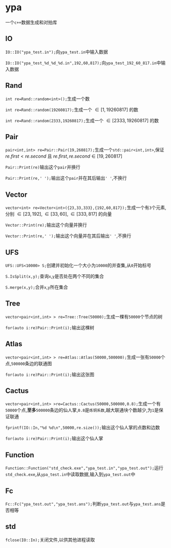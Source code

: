 # ypa
一个`c++`数据生成和对拍库

## IO

`IO::IO("ypa_test.in");`向`ypa_test.in`中输入数据

`IO::IO("ypa_test_%d_%d_%d.in",192,60,817);`向`ypa_test_192_60_817.in`中输入数据
## Rand
`int re=Rand::random<int>();`生成一个数

`int re=Rand::random(19260817);`生成一个 $\in [1,19260817]$ 的数

`int re=Rand::random(2333,19260817);`生成一个 $\in [2333,19260817]$ 的数
## Pair
`pair<int,int> re=Pair::Pair(19,260817);`生成一个`std::pair<int,int>`,保证 $re.first< re.second$ 且 $re.first,re.second\in [19,260817]$

`Pair::Print(re)`输出这个`pair`并换行

`Pair::Print(re,' ');`输出这个`pair`并在其后输出`' '`,不换行
## Vector 
`vector<int> re=Vector<int>({23,33,333},{192,60,817});`生成一个有`3`个元素,分别 $\in [23,192],\in [33,60],\in [333,817]$ 的向量

`Vector::Print(re);`输出这个向量并换行

`Vector::Print(re,' ');`输出这个向量并在其后输出`' '`,不换行
## UFS
`UFS::UFS<10000> S;`创建并初始化一个大小为`10000`的并查集,从`0`开始标号

`S.IsSplit(x,y);`查询`x`,`y`是否处在两个不同的集合

`S.merge(x,y);`合并`x`,`y`所在集合
## Tree
`vector<pair<int,int> > re=Tree::Tree(50000);`生成一棵有`50000`个节点的树

`for(auto i:re)Pair::Print(i);`输出这棵树

## Atlas
`vector<pair<int,int> > re=Atlas::Atlas(50000,500000);`生成一张有`50000`个点,`500000`条边的联通图

`for(auto i:re)Pair::Print(i);`输出这张图
## Cactus
`vector<pair<int,int> >re=Cactus::Cactus(50000,500000,0.8);`生成一个有`50000`个点,**至多**`500000`条边的仙人掌,`0.8`是`炼铜系数`,越大联通块个数越少,为`1`是保证联通

`fprintf(IO::In,"%d %d\n",50000,re.size());`输出这个仙人掌的点数和边数

`for(auto i:re)Pair::Print(i);`输出这个仙人掌
## Function
`Function::Function("std_check.exe","ypa_test.in","ypa_test.out");`运行`std_check.exe`,从`ypa_test.in`中读取数据,输入到`ypa_test.out`中

## Fc
`Fc::Fc("ypa_test.out","ypa_test.ans");`判断`ypa_test.out`与`ypa_test.ans`是否相等

## std
`fclose(IO::In);`关闭文件,以供其他进程读取

